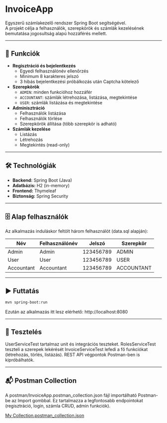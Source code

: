 # InvoiceApp

Egyszerű számlakezelő rendszer Spring Boot segítségével.  
A projekt célja a felhasználók, szerepkörök és számlák kezelésének bemutatása jogosultság alapú hozzáférés mellett.  

---

## 🚀 Funkciók
- **Regisztráció és bejelentkezés**
  - Egyedi felhasználónév ellenőrzés
  - Minimum 8 karakteres jelszó
  - 3 hibás bejelentkezési próbálkozás után Captcha kötelező
- **Szerepkörök**
  - `ADMIN`: minden funkcióhoz hozzáfér
  - `ACCOUNTANT`: számlák létrehozása, listázása, megtekintése
  - `USER`: számlák listázása és megtekintése
- **Adminisztráció**
  - Felhasználók listázása
  - Felhasználók törlése
  - Szerepkörök állítása (több szerepkör is adható)
- **Számlák kezelése**
  - Listázás
  - Létrehozás
  - Megtekintés (read-only)

---

## 🛠️ Technológiák
- **Backend:** Spring Boot (Java)
- **Adatbázis:** H2 (in-memory)
- **Frontend:** Thymeleaf
- **Biztonság:** Spring Security

---

## 🗄️ Alap felhasználók
Az alkalmazás induláskor feltölt három felhasználót (data.sql alapján):

| Név        | Felhasználónév | Jelszó     | Szerepkör     |
|------------|----------------|------------|---------------|
| Admin      | Admin          | 123456789  | ADMIN         |
| User       | User           | 123456789  | USER          |
| Accountant | Accountant     | 123456789  | ACCOUNTANT    |

---

## ▶️ Futtatás
```bash
mvn spring-boot:run
```
Ezután az alkalmazás itt lesz elérhető:
http://localhost:8080

---

## 🧪 Tesztelés

UserServiceTest tartalmaz unit és integrációs teszteket.
RolesServiceTest teszteli a szerepek lekérését
InvoiceServiceTest lefedi a fő funkciókat (létrehozás, törlés, listázás).
REST API végpontok Postman-ben is kipróbálhatók.

---

## 📬 Postman Collection

A postman/InvoiceApp.postman_collection.json fájl importálható Postman-be az Import gombbal.
Ez tartalmazza a legfontosabb endpointokat (regisztráció, login, számla CRUD, admin funkciók).

[My Collection.postman_collection.json](https://github.com/user-attachments/files/22645855/My.Collection.postman_collection.json)
